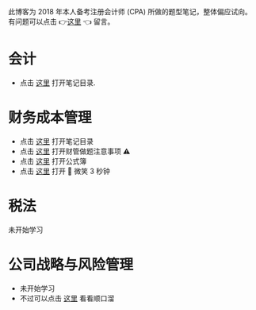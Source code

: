 此博客为 2018 年本人备考注册会计师 (CPA) 所做的题型笔记，整体偏应试向。有问题可以点击 👉[这里][1] 👈 留言。

# 会计
- 点击 [这里][2] 打开笔记目录.

# 财务成本管理
- 点击 [这里][3] 打开笔记目录
- 点击 [这里][4] 打开财管做题注意事项 ⚠️
- 点击 [这里][5] 打开公式簿
- 点击 [这里][6] 打开 🙂 微笑 3 秒钟

# 税法
未开始学习

# 公司战略与风险管理
- 未开始学习
- 不过可以点击 [这里][7] 看看顺口溜

[1]:	https://github.com/iamWangJunjie/CPA-Learning/issues/new
[2]:	https://github.com/iamWangJunjie/CPA-Learning/blob/master/%E4%BC%9A%E8%AE%A1.md
[3]:	https://github.com/iamWangJunjie/CPA-Learning/blob/master/%E8%B4%A2%E5%8A%A1%E6%88%90%E6%9C%AC%E7%AE%A1%E7%90%86.md#%E7%AC%AC%E4%BA%94%E7%AF%87-%E6%88%90%E6%9C%AC%E8%AE%A1%E7%AE%97
[4]:	https://github.com/iamWangJunjie/CPA-Learning/blob/master/Financial%20Cost%20Management/%E2%9A%A0%EF%B8%8F%20%E8%B4%A2%E7%AE%A1%E5%81%9A%E9%A2%98%E6%B3%A8%E6%84%8F%E4%BA%8B%E9%A1%B9.md
[5]:	https://github.com/iamWangJunjie/CPA-Learning/blob/master/Financial%20Cost%20Management/%E8%B4%A2%E7%AE%A1%E5%85%AC%E5%BC%8F%E7%B0%BF.md
[6]:	https://github.com/iamWangJunjie/CPA-Learning/blob/master/Financial%20Cost%20Management/%E5%BE%AE%E7%AC%91%203%20%E7%A7%92%E9%92%9F.md
[7]:	https://github.com/iamWangJunjie/CPA-Learning/blob/master/%E6%88%98%E7%95%A5%E9%A1%BA%E5%8F%A3%E6%BA%9C.md